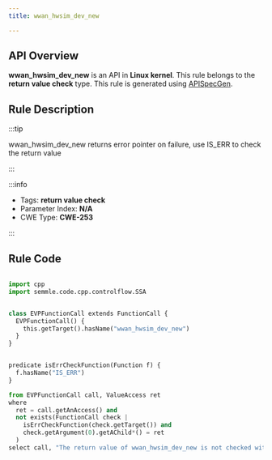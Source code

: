 ```yaml
---
title: wwan_hwsim_dev_new

---
```



## API Overview
**wwan_hwsim_dev_new** is an API in **Linux kernel**. This rule belongs to the **return value check** type. This rule is generated using [APISpecGen](../../tools/APISpecGen).
## Rule Description

:::tip

wwan_hwsim_dev_new returns error pointer on failure, use IS_ERR to check the return value

:::

:::info

- Tags: **return value check**
- Parameter Index: **N/A**
- CWE Type: **CWE-253**

:::

## Rule Code
```python

import cpp
import semmle.code.cpp.controlflow.SSA


class EVPFunctionCall extends FunctionCall {
  EVPFunctionCall() {
    this.getTarget().hasName("wwan_hwsim_dev_new")
  }
}


predicate isErrCheckFunction(Function f) {
  f.hasName("IS_ERR") 
}

from EVPFunctionCall call, ValueAccess ret
where
  ret = call.getAnAccess() and
  not exists(FunctionCall check |
    isErrCheckFunction(check.getTarget()) and
    check.getArgument(0).getAChild*() = ret
  )
select call, "The return value of wwan_hwsim_dev_new is not checked with IS_ERR."
    
```